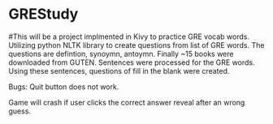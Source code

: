 # GREStudy

#This will be a project implmented in Kivy to practice GRE vocab words. 
  Utilizing python NLTK library to create questions from list of GRE words. The questions are defintion, synoymn, antoymn. 
  Finally ~15 books were downloaded from GUTEN. Sentences were processed for the GRE words.
  Using these sentences, questions of fill in the blank were created. 


Bugs:
  Quit button does not work.
  
  Game will crash if user clicks the correct answer reveal after an wrong guess.
